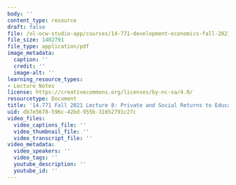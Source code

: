 ```yaml
---
body: ''
content_type: resource
draft: false
file: /ol-ocw-studio-app/courses/14-771-development-economics-fall-2021/mit14_771f21_lec8.pdf
file_size: 1402791
file_type: application/pdf
image_metadata:
  caption: ''
  credit: ''
  image-alt: ''
learning_resource_types:
- Lecture Notes
license: https://creativecommons.org/licenses/by-nc-sa/4.0/
resourcetype: Document
title: '14.771 Fall 2021 Lecture 8: Private and Social Returns to Education'
uid: db7e5678-596c-42bd-955b-31652791c27c
video_files:
  video_captions_file: ''
  video_thumbnail_file: ''
  video_transcript_file: ''
video_metadata:
  video_speakers: ''
  video_tags: ''
  youtube_description: ''
  youtube_id: ''
---
```

